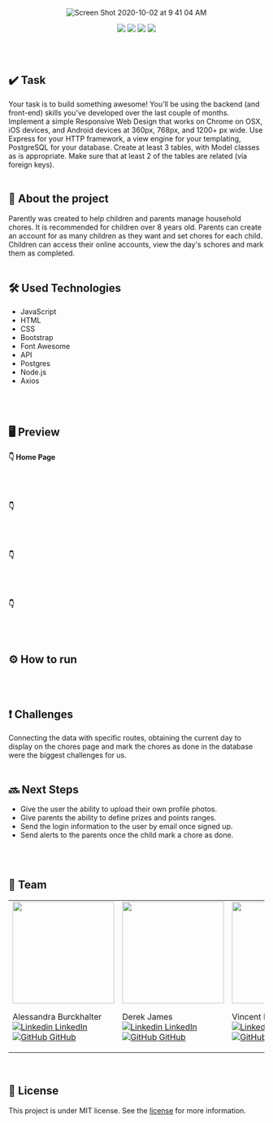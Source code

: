 <p align="center">
<img  alt="Screen Shot 2020-10-02 at 9 41 04 AM" src="https://user-images.githubusercontent.com/68092946/96671832-c9353f00-1330-11eb-802a-061cc144f092.png"></p>
<p align="center">
<img src="https://img.shields.io/github/issues/alessandraburckhalter/Full-Stack-Project?color=%2330bf8a"> <img src="https://img.shields.io/github/forks/alessandraburckhalter/Full-Stack-Project?color=%2330bf8a"> <img src="https://img.shields.io/github/stars/alessandraburckhalter/Full-Stack-Project?color=%2330bf8a"> <img src="https://img.shields.io/github/license/alessandraburckhalter/Full-Stack-Project?color=%2330bf8a"></p>

<br>
<br>

## :heavy_check_mark: Task
Your task is to build something awesome! You'll be using the backend (and front-end) skills you've developed over the last couple of months. Implement a simple Responsive Web Design that works on Chrome on OSX, iOS devices, and Android devices at 360px, 768px, and 1200+ px wide. Use Express for your HTTP framework, a view engine for your templating, PostgreSQL for your database. Create at least 3 tables, with Model classes as is appropriate. Make sure that at least 2 of the tables are related (via foreign keys).
<br>
<br>

## :book: About the project
Parently was created to help children and parents manage household chores. It is recommended for children over 8 years old. Parents can create an account for as many children as they want and set chores for each child. Children can access their online accounts, view the day's schores and mark them as completed.
<br>
<br>

## :hammer_and_wrench: Used Technologies 
* JavaScript
* HTML
* CSS
* Bootstrap
* Font Awesome
* API
* Postgres
* Node.js
* Axios
<br>
<br>

## 🖥 Preview
#### :point_down: Home Page


<br /> 
<br /> 

#### :point_down: 


<br /> 
<br /> 

#### :point_down: 

<br /> 
<br /> 

#### :point_down: 


<br>
<br>

## ⚙ How to run 

<br>
<br>

## :heavy_exclamation_mark: Challenges
Connecting the data with specific routes, obtaining the current day to display on the chores page and mark the chores as done in the database were the biggest challenges for us.
<br>
<br>

## :soon: Next Steps
* Give the user the ability to upload their own profile photos.
* Give parents the ability to define prizes and points ranges.
* Send the login information to the user by email once signed up.
* Send alerts to the parents once the child mark a chore as done.
<br>
<br>

## :busts_in_silhouette: Team

<table>
  <tr>
 <td <a href="https://github.com/alessandraburckhalter">
  <img width="200" src="https://avatars2.githubusercontent.com/u/68092946?s=460&u=d7183c6fbffcaf53cc3d21b6eac86ef0cddb34e8&v=4">
</a>

Alessandra Burckhalter <br>
[![Linkedin](https://i.stack.imgur.com/gVE0j.png) LinkedIn](https://www.linkedin.com/in/alessandra-burckhalter/)
&nbsp;
[![GitHub](https://i.stack.imgur.com/tskMh.png) GitHub](https://github.com/alessandraburckhalter)</td>


 <td <a href="hhttps://github.com/Derekjames93">
  <img width="200" src="https://avatars0.githubusercontent.com/u/69772944?s=460&v=4">
</a>

Derek James <br>
[![Linkedin](https://i.stack.imgur.com/gVE0j.png) LinkedIn](https://www.linkedin.com/in/derek-james-40287610b/)
&nbsp;
[![GitHub](https://i.stack.imgur.com/tskMh.png) GitHub](https://github.com/Derekjames93)</td>

 <td <a href="https://github.com/Varobinson">
  <img width="200" src="https://avatars3.githubusercontent.com/u/59773500?s=460&u=5e9b971c994028ab7b7af61025fa5ac4bf06b29d&v=4">
</a>

Vincent Robinson <br>
[![Linkedin](https://i.stack.imgur.com/gVE0j.png) LinkedIn](https://www.linkedin.com/in/vincentarobinson/)
&nbsp;
[![GitHub](https://i.stack.imgur.com/tskMh.png) GitHub](https://github.com/Varobinson)</td>

  </tr>
</table>


<br>

## :page_with_curl: License
This project is under MIT license. See the [license](https://opensource.org/licenses/MIT) for more information.
<br /> 
<br /> 

